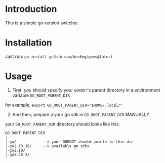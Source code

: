 # Introduction

This is a simple go version switcher.

# Installation

Just run: `go install github.com/das6ng/govs@latest`

# Usage

1. First, you should specify your `GOROOT`'s parent directory in a environment variable `GO_ROOT_PARENT_DIR`

for example, `export GO_ROOT_PARENT_DIR="$HOME/.local/"`

2. And then, prepare a your go sdk in `GO_ROOT_PARENT_DIR` MANUALLY.

your `GO_ROOT_PARENT_DIR` directory should looks like this:

```plaintext
GO_ROOT_PARENT_DIR
|
|-go/            --> your GOROOT should points to this dir
|-go1.18.10/     --> available go sdks
|-go1.19/
|-go1.20.3/
`
```
